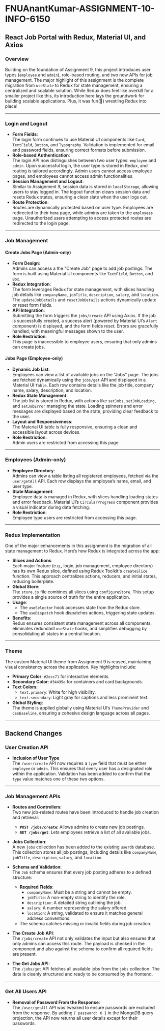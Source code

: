 # **FNUAnantKumar-ASSIGNMENT-10-INFO-6150**

## **React Job Portal with Redux, Material UI, and Axios**

### **Overview**
Building on the foundation of Assignment 9, this project introduces user types (`employee` and `admin`), role-based routing, and two new APIs for job management. The major highlight of this assignment is the complete migration from `useState` to Redux for state management, ensuring a centralized and scalable solution. While Redux does feel like overkill for a smaller project like this, its introduction here lays the groundwork for building scalable applications. Plus, it was fun(🥹) wrestling Redux into place!

---

### **Login and Logout**
- **Form Fields**:  
  The login form continues to use Material UI components like `Card`, `TextField`, `Button`, and `Typography`. Validation is implemented for email and password fields, ensuring correct formats before submission.
- **Role-based Authentication**:  
  The login API now distinguishes between two user types: `employee` and `admin`. Upon successful login, the user type is stored in Redux, and routing is tailored accordingly. Admin users cannot access employee pages, and employees cannot access admin functionalities.
- **Session Management and Logout**:  
  Similar to Assignment 9, session data is stored in `localStorage`, allowing users to stay logged in. The logout function clears session data and resets Redux states, ensuring a clean slate when the user logs out.
- **Route Protection**:  
  Routes are dynamically protected based on user type. Employees are redirected to their `home` page, while admins are taken to the `employees` page. Unauthorized users attempting to access protected routes are redirected to the login page.


---

### **Job Management**

#### **Create Jobs Page (Admin-only)**
- **Form Design**:  
  Admins can access a the "Create Job" page to add job postings. The form is built using Material UI components like `TextField`, `Button`, and `Box`.
- **Redux Integration**:  
  The form leverages Redux for state management, with slices handling job details like `companyName`, `jobTitle`, `description`, `salary`, and `location`. The `updateJobDetails` and `resetJobDetails` actions dynamically update or reset form fields.
- **API Integration**:  
  Submitting the form triggers the `jobs/create` API using Axios. If the job is successfully created, a success alert (powered by Material UI’s `Alert` component) is displayed, and the form fields reset. Errors are gracefully handled, with meaningful messages shown to the user.
- **Role Restriction**:  
  This page is inaccessible to employee users, ensuring that only admins can create jobs.

#### **Jobs Page (Employee-only)**
- **Dynamic Job List**:  
  Employees can view a list of available jobs on the "Jobs" page. The jobs are fetched dynamically using the `jobs/get` API and displayed in a Material UI `Table`. Each row contains details like the job title, company name, salary, description, and location.
- **Redux State Management**:  
  The job list is stored in Redux, with actions like `setJobs`, `setJobLoading`, and `setJobError` managing the state. Loading spinners and error messages are displayed based on the state, providing clear feedback to the user.
- **Layout and Responsiveness**:  
  The Material UI table is fully responsive, ensuring a clean and accessible layout across devices.
- **Role Restriction**:  
  Admin users are restricted from accessing this page.

---

### **Employees (Admin-only)**
- **Employee Directory**:  
  Admins can view a table listing all registered employees, fetched via the `user/getAll` API. Each row displays the employee’s name, email, and user type.
- **State Management**:  
  Employee data is managed in Redux, with slices handling loading states and error feedback. Material UI’s `CircularProgress` component provides a visual indicator during data fetching.
- **Role Restriction**:  
  Employee type users are restricted from accessing this page.

---

### **Redux Implementation**
One of the major enhancements in this assignment is the migration of all state management to Redux. Here’s how Redux is integrated across the app:
- **Slices and Actions**:  
  Each major feature (e.g., login, job management, employee directory) has its own Redux slice, defined using Redux Toolkit's `createSlice` function. This approach centralizes actions, reducers, and initial states, reducing boilerplate.
- **Global Store**:  
  The `store.js` file combines all slices using `configureStore`. This setup provides a single source of truth for the entire application.
- **Usage**:  
  - The `useSelector` hook accesses state from the Redux store.
  - The `useDispatch` hook dispatches actions, triggering state updates.
- **Benefits**:  
  Redux ensures consistent state management across all components, eliminates redundant `useState` hooks, and simplifies debugging by consolidating all states in a central location.

---

### **Theme**
The custom Material UI theme from Assignment 9 is reused, maintaining visual consistency across the application. Key highlights include:
- **Primary Color**: `#2ecc71` for interactive elements.
- **Secondary Color**: `#34495e` for containers and card backgrounds.
- **Text Colors**:  
  - `text.primary`: White for high visibility.
  - `text.secondary`: Light gray for captions and less prominent text.
- **Global Styling**:  
  The theme is applied globally using Material UI’s `ThemeProvider` and `CssBaseline`, ensuring a cohesive design language across all pages.

---

## **Backend Changes**

### **User Creation API**
- **Inclusion of User Type**  
  The `/user/create` API now requires a `type` field that must be either `employee` or `admin`. This ensures that every user has a designated role within the application. Validation has been added to confirm that the `type` value matches one of these two options.  

---

### **Job Management APIs**
- **Routes and Controllers**:  
  Two new job-related routes have been introduced to handle job creation and retrieval:
  - **`POST /jobs/create`**: Allows admins to create new job postings.
  - **`GET /jobs/get`**: Lets employees retrieve a list of all available jobs.

- **Jobs Collection**:  
  A new `jobs` collection has been added to the existing `userdb` database. This collection stores all job postings, including details like `companyName`, `jobTitle`, `description`, `salary`, and `location`.

- **Schema and Validation**:  
  The `Job` schema ensures that every job posting adheres to a defined structure:
  - **Required Fields**:  
    - `companyName`: Must be a string and cannot be empty.  
    - `jobTitle`: A non-empty string to identify the role.  
    - `description`: A detailed string outlining the job.  
    - `salary`: A number representing the salary offered.  
    - `location`: A string, validated to ensure it matches general address conventions.
  - The schema catches missing or invalid fields during job creation.

- **The Create Job API**:  
  The `/jobs/create` API not only validates the input but also ensures that only admins can access this route. The payload is checked in the component and also against the schema to confirm all required fields are present. 

- **The Get Jobs API**:  
  The `/jobs/get` API fetches all available jobs from the `jobs` collection. The data is cleanly structured and ready to be consumed by the frontend. 

---

### **Get All Users API**
- **Removal of Password From the Response**:  
  The `/user/getAll` API was tweaked to ensure passwords are excluded from the response. By adding `{ password: 0 }` in the MongoDB query projection, the API now returns all user details except for their passwords. 
